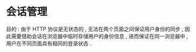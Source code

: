 # 会话管理

目的 : 由于 HTTP 协议是无状态的 , 无法在两个页面之间保证用户身份的同步 , 因此需要借助会话在浏览器中临时存储用户的身份信息 , 进而保证在同一浏览器中 , 用户在不同页面具有相同的登录状态 . 




